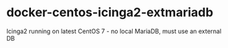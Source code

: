 # docker-centos-icinga2-extmariadb
Icinga2 running on latest CentOS 7 - no local MariaDB, must use an external DB
